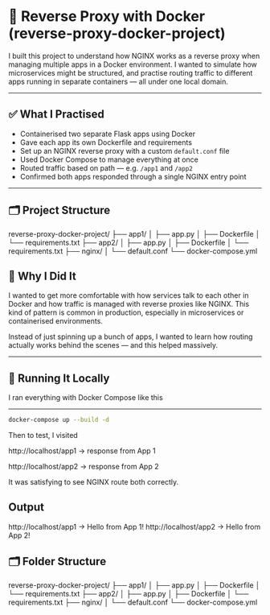# 🔁 Reverse Proxy with Docker (reverse-proxy-docker-project)

I built this project to understand how NGINX works as a reverse proxy when managing multiple apps in a Docker environment. I wanted to simulate how microservices might be structured, and practise routing traffic to different apps running in separate containers — all under one local domain.

---

## ✅ What I Practised

- Containerised two separate Flask apps using Docker
- Gave each app its own Dockerfile and requirements
- Set up an NGINX reverse proxy with a custom `default.conf` file
- Used Docker Compose to manage everything at once
- Routed traffic based on path — e.g. `/app1` and `/app2`
- Confirmed both apps responded through a single NGINX entry point

---

## 🗂️ Project Structure

reverse-proxy-docker-project/
├── app1/
│   ├── app.py
│   ├── Dockerfile
│   └── requirements.txt
├── app2/
│   ├── app.py
│   ├── Dockerfile
│   └── requirements.txt
├── nginx/
│   └── default.conf
└── docker-compose.yml

## 🧠 Why I Did It

I wanted to get more comfortable with how services talk to each other in Docker and how traffic is managed with reverse proxies like NGINX. This kind of pattern is common in production, especially in microservices or containerised environments.

Instead of just spinning up a bunch of apps, I wanted to learn how routing actually works behind the scenes — and this helped massively.

---

## 🧪 Running It Locally

I ran everything with Docker Compose like this

---

```bash
docker-compose up --build -d
```

Then to test, I visited

http://localhost/app1 → response from App 1

http://localhost/app2 → response from App 2

It was satisfying to see NGINX route both correctly. 

## Output

http://localhost/app1 → Hello from App 1!
http://localhost/app2 → Hello from App 2!

## 🗂️ Folder Structure

reverse-proxy-docker-project/
├── app1/
│   ├── app.py
│   ├── Dockerfile
│   └── requirements.txt
├── app2/
│   ├── app.py
│   ├── Dockerfile
│   └── requirements.txt
├── nginx/
│   └── default.conf
└── docker-compose.yml

